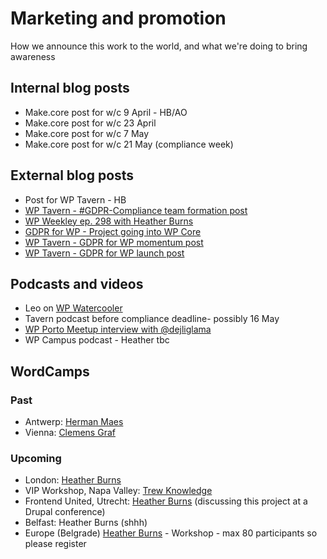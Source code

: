 # Marketing and promotion

How we announce this work to the world, and what we're doing to bring awareness

## Internal blog posts

- Make.core post for w/c 9 April - HB/AO
- Make.core post for w/c 23 April
- Make.core post for w/c 7 May
- Make.core post for w/c 21 May (compliance week)

## External blog posts

- Post for WP Tavern - HB
- [WP Tavern - #GDPR-Compliance team formation post](https://wptavern.com/new-team-forms-to-facilitate-gdpr-compliance-in-wordpress-core)
- [WP Weekley ep. 298 with Heather Burns](https://wptavern.com/wpweekly-episode-298-gdpr-user-privacy-and-more-with-heather-burns)
- [GDPR for WP - Project going into WP Core](https://www.gdprwp.com/gdpr-going-into-wordpress-core/)
- [WP Tavern - GDPR for WP momentum post](https://wptavern.com/gdpr-for-wordpress-project-gains-momentum-proposal-receives-positive-response-from-developer-community)
- [WP Tavern - GDPR for WP launch post](https://wptavern.com/gdpr-for-wordpress-project-seeks-to-provide-a-standard-for-plugin-compliance)

## Podcasts and videos

- Leo on [WP Watercooler](https://www.wpwatercooler.com/video/ep269-gdpr-wordpress-what-you-need-to-know/)
- Tavern podcast before compliance deadline- possibly 16 May
- [WP Porto Meetup interview with @dejliglama](https://dejliglama.wordpress.com/2018/02/22/meetup-porto-interview-about-gdpr-for-wp/)
- WP Campus podcast - Heather tbc

## WordCamps

### Past
- Antwerp: [Herman Maes](https://wordpress.tv/2018/04/03/herman-maes-10-wordpress-gdpr-fails/)
- Vienna: [Clemens Graf](https://2018.vienna.wordcamp.org/session/dsgvo-kommt-bist-du-bereit-was-es-ist-warum-es-wichtig-ist-sich-damit-zu-beschaftigen-inkl-best-practices-fur-wordpress-co/)

### Upcoming
- London: [Heather Burns](https://2018.london.wordcamp.org/session/getting-your-privacy-notices-ready-for-gdpr/)
- VIP Workshop, Napa Valley: [Trew Knowledge](https://twitter.com/trewknowledge/status/983451687984750593)
- Frontend United, Utrecht: [Heather Burns](https://www.frontendunited.org/sessions/privacy-data-protection-and-open-source-development) (discussing this project at a Drupal conference)
- Belfast: Heather Burns (shhh)
- Europe (Belgrade) [Heather Burns](https://2018.europe.wordcamp.org/session/developing-for-privacy-and-data-protection/) - Workshop - max 80 participants so please register
